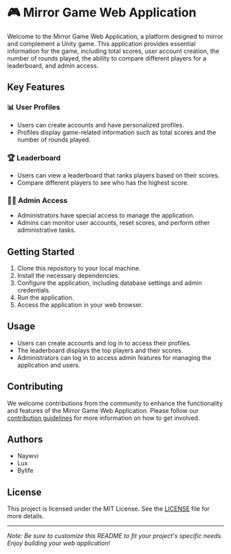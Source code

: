 # 🎮 Mirror Game Web Application

Welcome to the Mirror Game Web Application, a platform designed to mirror and complement a Unity game. This application provides essential information for the game, including total scores, user account creation, the number of rounds played, the ability to compare different players for a leaderboard, and admin access.

## Key Features

### 📊 User Profiles
- Users can create accounts and have personalized profiles.
- Profiles display game-related information such as total scores and the number of rounds played.

### 🏆 Leaderboard
- Users can view a leaderboard that ranks players based on their scores.
- Compare different players to see who has the highest score.

### 👩‍💼 Admin Access
- Administrators have special access to manage the application.
- Admins can monitor user accounts, reset scores, and perform other administrative tasks.

## Getting Started

1. Clone this repository to your local machine.
2. Install the necessary dependencies.
3. Configure the application, including database settings and admin credentials.
4. Run the application.
5. Access the application in your web browser.

## Usage

- Users can create accounts and log in to access their profiles.
- The leaderboard displays the top players and their scores.
- Administrators can log in to access admin features for managing the application and users.

## Contributing

We welcome contributions from the community to enhance the functionality and features of the Mirror Game Web Application. Please follow our [contribution guidelines](CONTRIBUTING.md) for more information on how to get involved.

## Authors

- Naywvi
- Lux
- Bylife

## License

This project is licensed under the MIT License. See the [LICENSE](LICENSE) file for more details.

---

*Note: Be sure to customize this README to fit your project's specific needs. Enjoy building your web application!*
